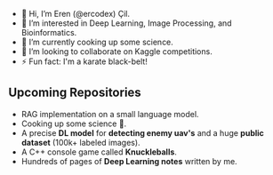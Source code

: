 - 👋 Hi, I’m Eren (@ercodex) Çil.
- 👀 I’m interested in Deep Learning, Image Processing, and Bioinformatics.
- 🌱 I’m currently cooking up some science.
- 💞️ I’m looking to collaborate on Kaggle competitions.
- ⚡ Fun fact: I'm a karate black-belt!

## Upcoming Repositories
- RAG implementation on a small language model.
- Cooking up some science 👀.
- A precise **DL model** for **detecting enemy uav's** and a huge **public dataset** (100k+ labeled images).
- A C++ console game called **Knuckleballs**.
- Hundreds of pages of **Deep Learning notes** written by me.
